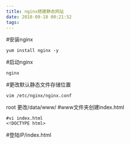 ```yaml
---
title: nginx搭建静态网站
date: 2018-09-18 00:21:52
tags:
---
```


#安装nginx
```
yum install nginx -y
```


#启动nginx

```
nginx
```
#更改默认静态文件存储位置

```
vim /etc/nginx/nginx.conf 
```
root 更改/data/www/
#www文件夹创建index.html

```
#vi index.html
<!DOCTYPE html>

```
#登陆IP/index.html